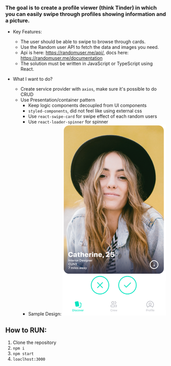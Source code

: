 ### The goal is to create a profile viewer (think Tinder) in which you can easily swipe through profiles showing information and a picture.

- Key Features:
  - The user should be able to swipe to browse through cards.
  - Use the Random user API to fetch the data and images you need. 
  - Api is here: https://randomuser.me/api/, docs here: https://randomuser.me/documentation
  - The solution must be written in JavaScript or TypeScript using React.

- What I want to do?
  - Create service provider with `axios`, make sure it's possible to do CRUD
  - Use Presentation/container pattern
    - Keep logic components decoupled from UI components
    - `styled-components`, did not feel like using external css
    - Use `react-swipe-card` for swipe effect of each random users
    - Use `react-loader-spinner` for spinner
    - Sample Design:
      ![sample-img.png](sample-img.png)

## How to RUN:

1. Clone the repository
2. `npm i`
3. `npm start`
4. `loaclhost:3000`
